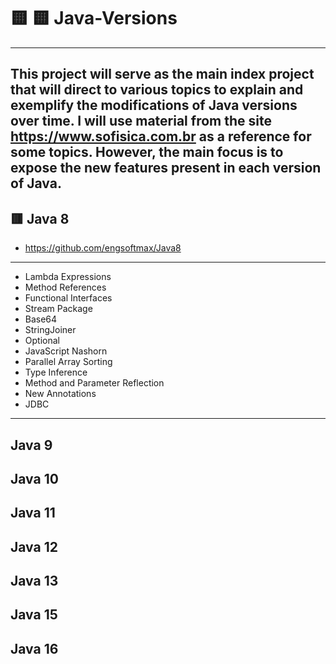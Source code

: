 # :yellow_square: :yellow_square: Java-Versions
---

This project will serve as the main index project that will direct to various topics to explain and exemplify the modifications of Java versions over time. I will use material from the site https://www.sofisica.com.br as a reference for some topics. However, the main focus is to expose the new features present in each version of Java.
---

## :red_square: Java 8 
- https://github.com/engsoftmax/Java8

---

-  Lambda Expressions 
-  Method References  
-  Functional Interfaces  
-  Stream Package  
-  Base64  
-  StringJoiner  
-  Optional  
-  JavaScript Nashorn  
-  Parallel Array Sorting  
-  Type Inference  
-  Method and Parameter Reflection  
-  New Annotations  
-  JDBC

---

## Java 9
## Java 10
## Java 11
## Java 12
## Java 13
## Java 15
## Java 16
